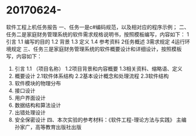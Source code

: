 # 20170624-
软件工程上机任务报告
一、任务一是c#编码规范，以及相对应的程序示例；
二、任务二是家庭财务管理系统的软件需求规格说明书，按照模板编写，内容如下：
1引言	
1.1 编写的目的
1.2 背景
1.3 定义
1.4 参考资料
2任务概述
3需求规定
4运行环境规定
三、任务三是家庭财务管理系统的软件概要设计和详细设计，按照模板写，内容如下：
1. 引言
1.1 （项目名称）
1.2项目背景和内容概要
1.3相关资料、缩略语、定义
2. 概要设计
2.1软件体系结构
2.2基本设计概念和处理流程
2.3软件结构
3. 软件模块的物理分布
4. 接口设计
5. 用户界面设计
6. 数据结构和算法设计
7. 出错处理设计
8. 安全保密设计
四、本次实验的参考材料：《软件工程-理论方法与实践》 主编 孙家广，高等教育出版社出版
